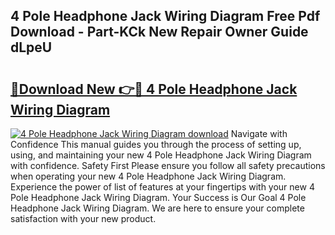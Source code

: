 ## 4 Pole Headphone Jack Wiring Diagram Free Pdf Download - Part-KCk New Repair Owner Guide dLpeU

# <h2><a href="http://dfo8mu.blite.top/?on=4+Pole+Headphone+Jack+Wiring+Diagram">🔗Download New 👉🔴 4 Pole Headphone Jack Wiring Diagram</a></h2>

[![4 Pole Headphone Jack Wiring Diagram download](https://i.imgur.com/lujVjoI.png)](http://dfo8mu.blite.top/?on=4+Pole+Headphone+Jack+Wiring+Diagram)
Navigate with Confidence This manual guides you through the process of setting up, using, and maintaining your new 4 Pole Headphone Jack Wiring Diagram with confidence. Safety First Please ensure you follow all safety precautions when operating your new 4 Pole Headphone Jack Wiring Diagram. Experience the power of list of features at your fingertips with your new 4 Pole Headphone Jack Wiring Diagram. Your Success is Our Goal 4 Pole Headphone Jack Wiring Diagram. We are here to ensure your complete satisfaction with your new product.
